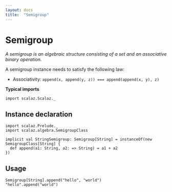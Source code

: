 ```yaml
---
layout: docs
title:  "Semigroup"
---
```


# Semigroup

*A semigroup is an algebraic structure consisting of a set and an associative binary operation.*

A semigroup instance needs to satisfy the following law:

- Associativity: `append(x, append(y, z)) === append(append(x, y), z)`

**Typical imports**
```tut:silent
import scalaz.Scalaz._
```

## Instance declaration

```tut
import scalaz.Prelude._
import scalaz.algebra.SemigroupClass

implicit val StringSemigroup: Semigroup[String] = instanceOf(new SemigroupClass[String] {
  def append(a1: String, a2: => String) = a1 + a2
})
```

## Usage

```tut
Semigroup[String].append("hello", "world")
"hello".append("world")
```
